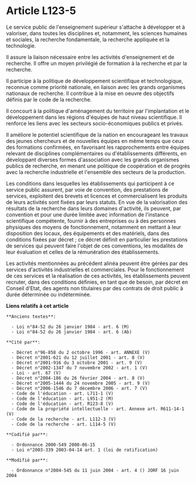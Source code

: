# Article L123-5

Le service public de l'enseignement supérieur s'attache à développer et à valoriser, dans toutes les disciplines et,
notamment, les sciences humaines et sociales, la recherche fondamentale, la recherche appliquée et la technologie.

Il assure la liaison nécessaire entre les activités d'enseignement et de recherche. Il offre un moyen privilégié de formation
à la recherche et par la recherche.

Il participe à la politique de développement scientifique et technologique, reconnue comme priorité nationale, en liaison
avec les grands organismes nationaux de recherche. Il contribue à la mise en oeuvre des objectifs définis par le code de la
recherche.

Il concourt à la politique d'aménagement du territoire par l'implantation et le développement dans les régions d'équipes de
haut niveau scientifique. Il renforce les liens avec les secteurs socio-économiques publics et privés.

Il améliore le potentiel scientifique de la nation en encourageant les travaux des jeunes chercheurs et de nouvelles équipes
en même temps que ceux des formations confirmées, en favorisant les rapprochements entre équipes relevant de disciplines
complémentaires ou d'établissements différents, en développant diverses formes d'association avec les grands organismes
publics de recherche, en menant une politique de coopération et de progrès avec la recherche industrielle et l'ensemble des
secteurs de la production.

Les conditions dans lesquelles les établissements qui participent à ce service public assurent, par voie de convention, des
prestations de services, exploitent des brevets et licences et commercialisent les produits de leurs activités sont fixées
par leurs statuts. En vue de la valorisation des résultats de la recherche dans leurs domaines d'activité, ils peuvent, par
convention et pour une durée limitée avec information de l'instance scientifique compétente, fournir à des entreprises ou à
des personnes physiques des moyens de fonctionnement, notamment en mettant à leur disposition des locaux, des équipements et
des matériels, dans des conditions fixées par décret ; ce décret définit en particulier les prestations de services qui
peuvent faire l'objet de ces conventions, les modalités de leur évaluation et celles de la rémunération des établissements.

Les activités mentionnées au précédent alinéa peuvent être gérées par des services d'activités industrielles et commerciales.
Pour le fonctionnement de ces services et la réalisation de ces activités, les établissements peuvent recruter, dans des
conditions définies, en tant que de besoin, par décret en Conseil d'Etat, des agents non titulaires par des contrats de droit
public à durée déterminée ou indéterminée.

**Liens relatifs à cet article**

	**Anciens textes**:

	  - Loi n°84-52 du 26 janvier 1984 - art. 6 (M)
	  - Loi n°84-52 du 26 janvier 1984 - art. 6 (Ab)

	**Cité par**:

	  - Décret n°96-858 du 2 octobre 1996 - art. ANNEXE (V)
	  - Décret n°2001-621 du 12 juillet 2001 - art. 8 (V)
	  - Décret n°2001-916 du 3 octobre 2001 - art. 9 (V)
	  - Décret n°2002-1347 du 7 novembre 2002 - art. 1 (V)
	  - Loi - art. 67 (V)
	  - Décret n°2004-186 du 26 février 2004 - art. 8 (V)
	  - Décret n°2005-1444 du 24 novembre 2005 - art. 9 (V)
	  - Décret n°2006-1546 du 7 décembre 2006 - art. 7 (V)
	  - Code de l'éducation - art. L711-1 (V)
	  - Code de l'éducation - art. L951-2 (M)
	  - Code de l'éducation - art. R123-8 (V)
	  - Code de la propriété intellectuelle - art. Annexe art. R611-14-1 (V)
	  - Code de la recherche - art. L112-3 (V)
	  - Code de la recherche - art. L114-5 (V)

	**Codifié par**:

	  - Ordonnance 2000-549 2000-06-15
	  - Loi n°2003-339 2003-04-14 art. 1 (loi de ratification)

	**Modifié par**:

	  - Ordonnance n°2004-545 du 11 juin 2004 - art. 4 () JORF 16 juin 2004
